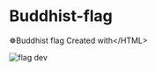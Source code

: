 # Buddhist-flag
☸️Buddhist flag Created with&lt;/HTML>

![flag dev](https://user-images.githubusercontent.com/86055057/168928758-07974b26-8d7c-4a6b-8053-9646fddbfc97.png)
